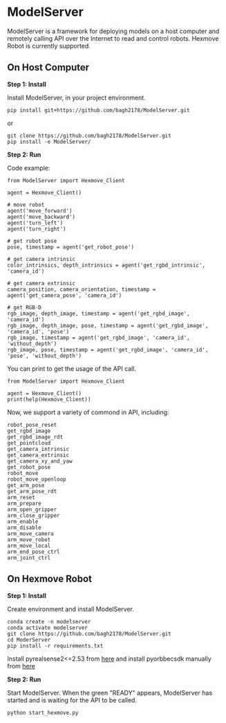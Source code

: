 # ModelServer

ModelServer is a framework for deploying models on a host computer and remotely calling API over the Internet to read and control robots. Hexmove Robot is currently supported.

## On Host Computer

**Step 1: Install**

Install ModelServer, in your project environment.

```
pip install git+https://github.com/bagh2178/ModelServer.git
```

or

```
git clone https://github.com/bagh2178/ModelServer.git
pip install -e ModelServer/
```

**Step 2: Run**

Code example:

```
from ModelServer import Hexmove_Client

agent = Hexmove_Client()

# move robot
agent('move_forward')
agent('move_backward')
agent('turn_left')
agent('turn_right')

# get robot pose
pose, timestamp = agent('get_robot_pose')

# get camera intrinsic
color_intrinsics, depth_intrinsics = agent('get_rgbd_intrinsic', 'camera_id')

# get camera extrinsic
camera_position, camera_orientation, timestamp = agent('get_camera_pose', 'camera_id')

# get RGB-D
rgb_image, depth_image, timestamp = agent('get_rgbd_image', 'camera_id')
rgb_image, depth_image, pose, timestamp = agent('get_rgbd_image', 'camera_id', 'pose')
rgb_image, timestamp = agent('get_rgbd_image', 'camera_id', 'without_depth')
rgb_image, pose, timestamp = agent('get_rgbd_image', 'camera_id', 'pose', 'without_depth')
```

You can print to get the usage of the API call.

```
from ModelServer import Hexmove_Client

agent = Hexmove_Client()
print(help(Hexmove_Client))
```

Now, we support a variety of commond in API, including:

```
robot_pose_reset
get_rgbd_image
get_rgbd_image_rdt
get_pointcloud
get_camera_intrinsic
get_camera_extrinsic
get_camera_xy_and_yaw
get_robot_pose
robot_move
robot_move_openloop
get_arm_pose
get_arm_pose_rdt
arm_reset
arm_prepare
arm_open_gripper
arm_close_gripper
arm_enable
arm_disable
arm_move_camera
arm_move_robot
arm_move_local
arm_end_pose_ctrl
arm_joint_ctrl
```

## On Hexmove Robot

**Step 1: Install**

Create environment and install ModelServer.

```
conda create -n modelserver
conda activate modelserver
git clone https://github.com/bagh2178/ModelServer.git
cd ModerServer
pip install -r requirements.txt
```

Install pyrealsense2<=2.53 from [here](https://github.com/IntelRealSense/librealsense) and install pyorbbecsdk manually from [here](https://github.com/orbbec/pyorbbecsdk)

**Step 2: Run**

Start ModelServer. When the green "READY" appears, ModelServer has started and is waiting for the API to be called.

```
python start_hexmove.py
```
